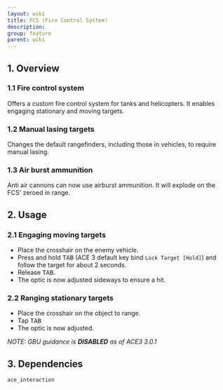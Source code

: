```yaml
---
layout: wiki
title: FCS (Fire Control System)
description: 
group: feature
parent: wiki
---
```


## 1. Overview

### 1.1 Fire control system
Offers a custom fire control system for tanks and helicopters. It enables engaging stationary and moving targets. 

### 1.2 Manual lasing targets
Changes the default rangefinders, including those in vehicles, to require manual lasing.

### 1.3 Air burst ammunition
Anti air cannons can now use airburst ammunition. It will explode on the FCS' zeroed in range.

## 2. Usage

### 2.1 Engaging moving targets
- Place the crosshair on the enemy vehicle.
- Press and hold <kbd>TAB</kbd> (ACE 3 default key bind `Lock Target [Hold]`) and follow the target for about 2 seconds.
- Release <kbd>TAB</kbd>.
- The optic is now adjusted sideways to ensure a hit.

### 2.2 Ranging stationary targets
- Place the crosshair on the object to range.
- Tap <kbd>TAB</kbd>
- The optic is now adjusted.

*NOTE: GBU guidance is **DISABLED** as of ACE3 3.0.1*

## 3. Dependencies

`ace_interaction`
